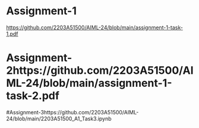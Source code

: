# Assignment-1
https://github.com/2203A51500/AIML-24/blob/main/assignment-1-task-1.pdf
# Assignment-2https://github.com/2203A51500/AIML-24/blob/main/assignment-1-task-2.pdf
#Assignment-3https://github.com/2203A51500/AIML-24/blob/main/2203A51500_A1_Task3.ipynb
